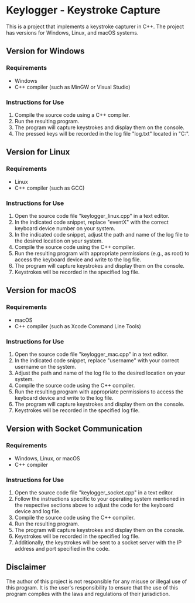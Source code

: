 # Keylogger - Keystroke Capture

This is a project that implements a keystroke capturer in C++. The project has versions for Windows, Linux, and macOS systems.

## Version for Windows

### Requirements
- Windows
- C++ compiler (such as MinGW or Visual Studio)

### Instructions for Use
1. Compile the source code using a C++ compiler.
2. Run the resulting program.
3. The program will capture keystrokes and display them on the console.
4. The pressed keys will be recorded in the log file "log.txt" located in "C:\".

## Version for Linux

### Requirements
- Linux
- C++ compiler (such as GCC)

### Instructions for Use
1. Open the source code file "keylogger_linux.cpp" in a text editor.
2. In the indicated code snippet, replace "eventX" with the correct keyboard device number on your system.
3. In the indicated code snippet, adjust the path and name of the log file to the desired location on your system.
4. Compile the source code using the C++ compiler.
5. Run the resulting program with appropriate permissions (e.g., as root) to access the keyboard device and write to the log file.
6. The program will capture keystrokes and display them on the console.
7. Keystrokes will be recorded in the specified log file.

## Version for macOS

### Requirements
- macOS
- C++ compiler (such as Xcode Command Line Tools)

### Instructions for Use
1. Open the source code file "keylogger_mac.cpp" in a text editor.
2. In the indicated code snippet, replace "username" with your correct username on the system.
3. Adjust the path and name of the log file to the desired location on your system.
4. Compile the source code using the C++ compiler.
5. Run the resulting program with appropriate permissions to access the keyboard device and write to the log file.
6. The program will capture keystrokes and display them on the console.
7. Keystrokes will be recorded in the specified log file.

## Version with Socket Communication

### Requirements
- Windows, Linux, or macOS
- C++ compiler

### Instructions for Use
1. Open the source code file "keylogger_socket.cpp" in a text editor.
2. Follow the instructions specific to your operating system mentioned in the respective sections above to adjust the code for the keyboard device and log file.
3. Compile the source code using the C++ compiler.
4. Run the resulting program.
5. The program will capture keystrokes and display them on the console.
6. Keystrokes will be recorded in the specified log file.
7. Additionally, the keystrokes will be sent to a socket server with the IP address and port specified in the code.

## Disclaimer

The author of this project is not responsible for any misuse or illegal use of this program. It is the user's responsibility to ensure that the use of this program complies with the laws and regulations of their jurisdiction.
